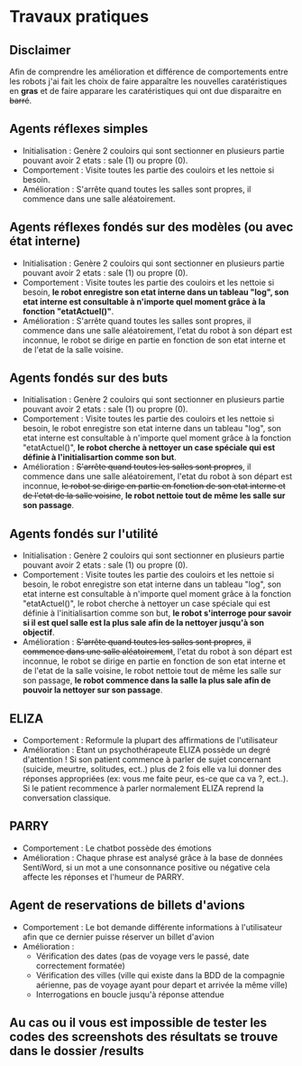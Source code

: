 # Travaux pratiques 

## Disclaimer 
Afin de comprendre les amélioration et différence de comportements entre les robots j'ai fait les choix de faire apparaître les nouvelles caratéristiques en **gras** et de faire apparare les caratéristiques qui ont due disparaitre en ~~barré~~.

## Agents réflexes simples
- Initialisation : Genère 2 couloirs qui sont sectionner en plusieurs partie pouvant avoir 2 etats : sale (1) ou propre (0).
- Comportement : Visite toutes les partie des couloirs et les nettoie si besoin.
- Amélioration : S'arrête quand toutes les salles sont propres, il commence dans une salle aléatoirement.

## Agents réflexes fondés sur des modèles (ou avec état interne)
- Initialisation : Genère 2 couloirs qui sont sectionner en plusieurs partie pouvant avoir 2 etats : sale (1) ou propre (0).
- Comportement : Visite toutes les partie des couloirs et les nettoie si besoin, **le robot enregistre son etat interne dans un tableau "log", son etat interne est consultable à n'importe quel moment grâce à la fonction "etatActuel()"**.
- Amélioration : S'arrête quand toutes les salles sont propres, il commence dans une salle aléatoirement, l'etat du robot à son départ est inconnue, le robot se dirige en partie en fonction de son etat interne et de l'etat de la salle voisine.

## Agents fondés sur des buts
- Initialisation : Genère 2 couloirs qui sont sectionner en plusieurs partie pouvant avoir 2 etats : sale (1) ou propre (0).
- Comportement : Visite toutes les partie des couloirs et les nettoie si besoin, le robot enregistre son etat interne dans un tableau "log", son etat interne est consultable à n'importe quel moment grâce à la fonction "etatActuel()", **le robot cherche à nettoyer un case spéciale qui est définie à l'initialisartion comme son but**.
- Amélioration : ~~S'arrête quand toutes les salles sont propres~~, il commence dans une salle aléatoirement, l'etat du robot à son départ est inconnue, ~~le robot se dirige en partie en fonction de son etat interne et de l'etat de la salle voisine~~, **le robot nettoie tout de même les salle sur son passage**.

## Agents fondés sur l'utilité
- Initialisation : Genère 2 couloirs qui sont sectionner en plusieurs partie pouvant avoir 2 etats : sale (1) ou propre (0).
- Comportement : Visite toutes les partie des couloirs et les nettoie si besoin, le robot enregistre son etat interne dans un tableau "log", son etat interne est consultable à n'importe quel moment grâce à la fonction "etatActuel()", le robot cherche à nettoyer un case spéciale qui est définie à l'initialisartion comme son but, **le robot s'interroge pour savoir si il est quel salle est la plus sale afin  de la nettoyer jusqu'à son objectif**.
- Amélioration : ~~S'arrête quand toutes les salles sont propres~~, ~~il commence dans une salle aléatoirement~~, l'etat du robot à son départ est inconnue, le robot se dirige en partie en fonction de son etat interne et de l'etat de la salle voisine, le robot nettoie tout de même les salle sur son passage, **le robot commence dans la salle la plus sale afin de pouvoir la nettoyer sur son passage**.

## ELIZA
- Comportement : Reformule la plupart des affirmations de l'utilisateur
- Amélioration : Etant un psychothérapeute ELIZA possède un degré d'attention ! Si son patient commence à parler de sujet concernant (suicide, meurtre, solitudes, ect..) plus de 2 fois elle va lui donner des réponses appropriées (ex: vous me faite peur, es-ce que ca va ?, ect..). Si le patient recommence à parler normalement ELIZA reprend la conversation classique.

## PARRY
- Comportement : Le chatbot possède des émotions
- Amélioration : Chaque phrase est analysé grâce à la base de données SentiWord, si un mot a une consonnance positive ou négative cela affecte les réponses et l'humeur de PARRY.

## Agent de reservations de billets d'avions
- Comportement : Le bot demande différente informations à l'utilisateur afin que ce dernier puisse réserver un billet d'avion
- Amélioration : 
    - Vérification des dates (pas de voyage vers le passé, date correctement formatée)
    - Vérification des villes (ville qui existe dans la BDD de la compagnie aérienne, pas de voyage ayant pour depart et arrivée la même ville)
    - Interrogations en boucle jusqu'à réponse attendue

## Au cas ou il vous est impossible de tester les codes des screenshots des résultats se trouve dans le dossier /results